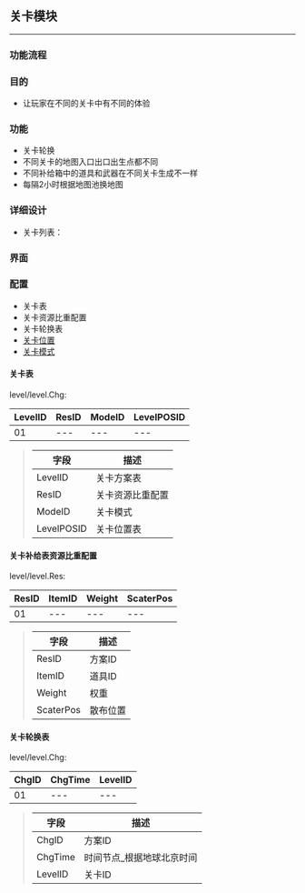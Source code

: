 ## 关卡模块

---

### 功能流程


### 目的
- 让玩家在不同的关卡中有不同的体验

### 功能

- 关卡轮换
- 不同关卡的地图入口出口出生点都不同
- 不同补给箱中的道具和武器在不同关卡生成不一样
- 每隔2小时根据地图池换地图


### 详细设计
- 关卡列表：

### 界面


### 配置

- 关卡表
- 关卡资源比重配置
- 关卡轮换表
- [关卡位置](../%E5%AF%B9%E5%B1%80%E6%B5%81%E7%A8%8B%E6%8E%A7%E5%88%B6/%E6%B8%B8%E6%88%8F%E6%B5%81%E7%A8%8B%E6%8E%A7%E5%88%B6%EF%BC%88%E7%A9%BA%E9%97%B4%EF%BC%89.md)
- [关卡模式](../%E5%AF%B9%E5%B1%80%E6%B5%81%E7%A8%8B%E6%8E%A7%E5%88%B6/%E6%B8%B8%E6%88%8F%E6%B5%81%E7%A8%8B%E6%8E%A7%E5%88%B6%EF%BC%88%E6%97%B6%E9%97%B4%EF%BC%89.md)

#### 关卡表

level/level.Chg:

LevelID  | ResID | ModeID | LevelPOSID
--- | --- | --- | --- 
01 | --- | --- |--- 

> 字段|描述
> ---|---
> LevelID       | 关卡方案表
> ResID         | 关卡资源比重配置
> ModeID        | 关卡模式
> LevelPOSID    | 关卡位置表

#### 关卡补给表资源比重配置

level/level.Res:

ResID  | ItemID | Weight | ScaterPos
--- | --- | --- | ---
01 | --- | --- | ---

> 字段|描述
> ---|---
> ResID     | 方案ID
> ItemID    | 道具ID
> Weight    | 权重
> ScaterPos | 散布位置

#### 关卡轮换表

level/level.Chg:

ChgID  | ChgTime | LevelID |
--- | --- | --- |
01 | --- | --- |

> 字段|描述
> ---|---
> ChgID         | 方案ID
> ChgTime       | 时间节点_根据地球北京时间
> LevelID       | 关卡ID
